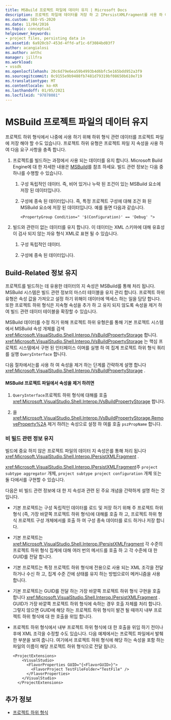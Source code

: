 ```yaml
---
title: MSBuild 프로젝트 파일에 데이터 유지 | Microsoft Docs
description: 프로젝트 파일에 데이터를 저장 하 고 IPersistXMLFragment를 사용 하 여 프로젝트 파일의 데이터를 프로젝트 하위 형식 집계 수준에서 유지 관리 하는 방법을 알아봅니다.
ms.custom: SEO-VS-2020
ms.date: 11/04/2016
ms.topic: conceptual
helpviewer_keywords:
- project files, persisting data in
ms.assetid: 6a920cb7-453d-4ffd-af1c-6f3084bd03f7
author: acangialosi
ms.author: anthc
manager: jillfra
ms.workload:
- vssdk
ms.openlocfilehash: 20c6d79e6ea59b4993b4d6bfc5e165bdd952a3f9
ms.sourcegitcommit: 0c9155e9b9408fb7481d79319bf08650b610e719
ms.translationtype: MT
ms.contentlocale: ko-KR
ms.lasthandoff: 01/05/2021
ms.locfileid: "97878081"
---
```

# <a name="persisting-data-in-the-msbuild-project-file"></a>MSBuild 프로젝트 파일의 데이터 유지
프로젝트 하위 형식에서 나중에 사용 하기 위해 하위 형식 관련 데이터를 프로젝트 파일에 저장 해야 할 수도 있습니다. 프로젝트 하위 유형은 프로젝트 파일 지 속성을 사용 하 여 다음 요구 사항을 충족 합니다.

1. 프로젝트를 빌드하는 과정에서 사용 되는 데이터를 유지 합니다. Microsoft Build Engine에 대 한 자세한 내용은 [MSBuild](../../msbuild/msbuild.md)를 참조 하세요. 빌드 관련 정보는 다음 중 하나를 수행할 수 있습니다.

    1. 구성 독립적인 데이터. 즉, 비어 있거나 누락 된 조건이 있는 MSBuild 요소에 저장 된 데이터입니다.

    2. 구성에 종속 된 데이터입니다. 즉, 특정 프로젝트 구성에 대해 조건 화 된 MSBuild 요소에 저장 된 데이터입니다. 예를 들면 다음과 같습니다.

        ```
        <PropertyGroup Condition=" '$(Configuration)' == 'Debug' ">
        ```

2. 빌드와 관련이 없는 데이터를 유지 합니다. 이 데이터는 XML 스키마에 대해 유효성이 검사 되지 않는 자유 형식 XML로 표현 될 수 있습니다.

    1. 구성 독립적인 데이터.

    2. 구성에 종속 된 데이터입니다.

## <a name="persisting-build-related-information"></a>Build-Related 정보 유지
 프로젝트를 빌드하는 데 유용한 데이터의 지 속성은 MSBuild를 통해 처리 됩니다. MSBuild 시스템은 빌드 관련 정보의 마스터 테이블을 유지 관리 합니다. 프로젝트 하위 유형은 속성 값을 가져오고 설정 하기 위해이 데이터에 액세스 하는 일을 담당 합니다. 또한 프로젝트 하위 형식은 지속형 속성을 추가 하 고 유지 되지 않도록 속성을 제거 하 여 빌드 관련 데이터 테이블을 확장할 수 있습니다.

 MSBuild 데이터를 수정 하기 위해 프로젝트 하위 유형은를 통해 기본 프로젝트 시스템에서 MSBuild 속성 개체를 검색 <xref:Microsoft.VisualStudio.Shell.Interop.IVsBuildPropertyStorage> 합니다. <xref:Microsoft.VisualStudio.Shell.Interop.IVsBuildPropertyStorage> 는 핵심 프로젝트 시스템에서 구현 된 인터페이스 이며를 실행 하 여 집계 프로젝트 하위 형식 쿼리를 실행 `QueryInterface` 합니다.

 다음 절차에서는를 사용 하 여 속성을 제거 하는 단계를 간략하게 설명 합니다 <xref:Microsoft.VisualStudio.Shell.Interop.IVsBuildPropertyStorage> .

#### <a name="to-remove-a-property-from-an-msbuild-project-file"></a>MSBuild 프로젝트 파일에서 속성을 제거 하려면

1. `QueryInterface`프로젝트 하위 형식에 대해를 호출 <xref:Microsoft.VisualStudio.Shell.Interop.IVsBuildPropertyStorage> 합니다.

2. 을 <xref:Microsoft.VisualStudio.Shell.Interop.IVsBuildPropertyStorage.RemoveProperty%2A> 제거 하려는 속성으로 설정 하 여를 호출 `pszPropName` 합니다.

### <a name="persisting-non-build-related-information"></a>비 빌드 관련 정보 유지
 빌드에 중요 하지 않은 프로젝트 파일의 데이터 지 속성은를 통해 처리 됩니다 <xref:Microsoft.VisualStudio.Shell.Interop.IPersistXMLFragment> .

 <xref:Microsoft.VisualStudio.Shell.Interop.IPersistXMLFragment>주 `project subtype aggregator` 개체, `project subtype project configuration` 개체 또는 둘 다에서를 구현할 수 있습니다.

 다음은 비 빌드 관련 정보에 대 한 지 속성과 관련 된 주요 개념을 간략하게 설명 하는 것입니다.

- 기본 프로젝트는 구성 독립적인 데이터를 로드 및 저장 하기 위해 주 프로젝트 하위 형식 (즉, 가장 바깥쪽 프로젝트 하위 형식)에 대해를 호출 하 고, 프로젝트 하위 형식 프로젝트 구성 개체에서를 호출 하 여 구성 종속 데이터를 로드 하거나 저장 합니다.

- 기본 프로젝트는 <xref:Microsoft.VisualStudio.Shell.Interop.IPersistXMLFragment> 각 수준의 프로젝트 하위 형식 집계에 대해 여러 번의 메서드를 호출 하 고 각 수준에 대 한 GUID를 전달 합니다.

- 기본 프로젝트는 특정 프로젝트 하위 형식에 전용으로 사용 되는 XML 조각을 전달 하거나 수신 하 고, 집계 수준 간에 상태를 유지 하는 방법으로이 메커니즘을 사용 합니다.

- 기본 프로젝트는 GUID를 전달 하는 가장 바깥쪽 프로젝트 하위 형식 구현을 호출 합니다 <xref:Microsoft.VisualStudio.Shell.Interop.IPersistXMLFragment> . GUID가 가장 바깥쪽 프로젝트 하위 형식에 속하는 경우 호출 자체를 처리 합니다. 그렇지 않으면 GUID에 해당 하는 프로젝트 하위 형식이 발견 될 때까지 내부 프로젝트 하위 형식에 대 한 호출을 위임 합니다.

- 프로젝트 하위 형식에서 내부 프로젝트 하위 형식에 대 한 호출을 위임 하기 전이나 후에 XML 조각을 수정할 수도 있습니다. 다음 예제에서는 프로젝트 파일에서 발췌 한 부분을 보여 줍니다. 여기에서 프로젝트 하위 형식에 해당 하는 속성을 포함 하는 파일의 이름이 해당 프로젝트 하위 형식으로 전달 됩니다.

    ```
    <ProjectExtensions>
        <VisualStudio>
          <FlavorProperties GUID="{<FlavorGUID>}">
            <FlavorProject TestFileFolder="TestFile" />
          </FlavorProperties>
        </VisualStudio>
      </ProjectExtensions>
    ```

## <a name="see-also"></a>추가 정보
- [프로젝트 하위 형식](../../extensibility/internals/project-subtypes.md)

